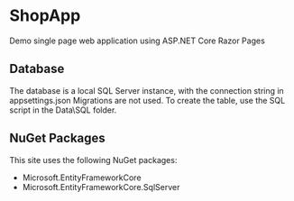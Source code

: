 # ShopApp
Demo single page web application using ASP.NET Core Razor Pages


## Database
The database is a local SQL Server instance, with the connection string in appsettings.json
Migrations are not used. To create the table, use the SQL script in the Data\SQL folder.


## NuGet Packages
This site uses the following NuGet packages:
- Microsoft.EntityFrameworkCore
- Microsoft.EntityFrameworkCore.SqlServer
